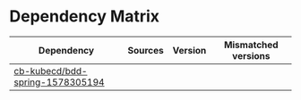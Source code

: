 # Dependency Matrix

Dependency | Sources | Version | Mismatched versions
---------- | ------- | ------- | -------------------
[cb-kubecd/bdd-spring-1578305194](https://github.com/cb-kubecd/bdd-spring-1578305194.git) |  | []() | 
